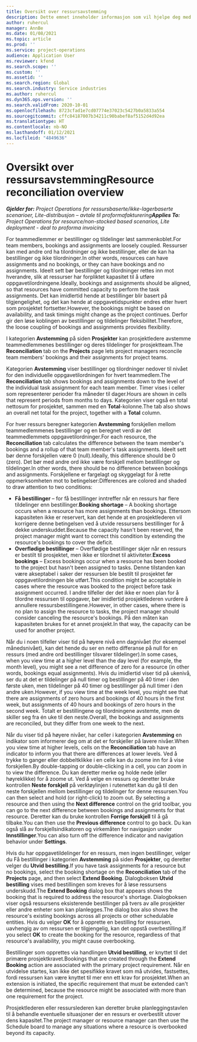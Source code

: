 ```yaml
---
title: Oversikt over ressursavstemming
description: Dette emnet inneholder informasjon som vil hjelpe deg med å sikre at ressursbestillinger og tildelinger for prosjekter er justert.
author: ruhercul
manager: AnnBe
ms.date: 01/08/2021
ms.topic: article
ms.prod: ''
ms.service: project-operations
audience: Application User
ms.reviewer: kfend
ms.search.scope: ''
ms.custom: ''
ms.assetid: ''
ms.search.region: Global
ms.search.industry: Service industries
ms.author: ruhercul
ms.dyn365.ops.version: ''
ms.search.validFrom: 2020-10-01
ms.openlocfilehash: 8723cfad1e7cd07774e37023c5427b0a5833a554
ms.sourcegitcommit: cffc84187007b34211c90babef8af5152d4d92ea
ms.translationtype: HT
ms.contentlocale: nb-NO
ms.lasthandoff: 01/12/2021
ms.locfileid: "4849636"
---
```

# <a name="resource-reconciliation-overview"></a><span data-ttu-id="025ea-103">Oversikt over ressursavstemming</span><span class="sxs-lookup"><span data-stu-id="025ea-103">Resource reconciliation overview</span></span>

<span data-ttu-id="025ea-104">_**Gjelder for:** Project Operations for ressursbaserte/ikke-lagerbaserte scenarioer, Lite-distribusjon – avtale til proformafakturering_</span><span class="sxs-lookup"><span data-stu-id="025ea-104">_**Applies To:** Project Operations for resource/non-stocked based scenarios, Lite deployment - deal to proforma invoicing_</span></span>

<span data-ttu-id="025ea-105">For teammedlemmer er bestillinger og tildelinger løst sammenkoblet.</span><span class="sxs-lookup"><span data-stu-id="025ea-105">For team members, bookings and assignments are loosely coupled.</span></span> <span data-ttu-id="025ea-106">Ressurser kan med andre ord ha tilordninger og ikke bestillinger, eller de kan ha bestillinger og ikke tilordninger.</span><span class="sxs-lookup"><span data-stu-id="025ea-106">In other words, resources can have assignments and no bookings, or they can have bookings and no assignments.</span></span> <span data-ttu-id="025ea-107">Ideelt sett bør bestillinger og tilordninger rettes inn mot hverandre, slik at ressurser har forpliktet kapasitet til å utføre oppgavetilordningene.</span><span class="sxs-lookup"><span data-stu-id="025ea-107">Ideally, bookings and assignments should be aligned, so that resources have committed capacity to perform the task assignments.</span></span> <span data-ttu-id="025ea-108">Det kan imidlertid hende at bestillinger blir basert på tilgjengelighet, og det kan hende at oppgavetidspunkter endres etter hvert som prosjektet fortsetter.</span><span class="sxs-lookup"><span data-stu-id="025ea-108">However, the bookings might be based on availability, and task timings might change as the project continues.</span></span> <span data-ttu-id="025ea-109">Derfor gir den løse koblingen av bestillinger og tildelinger fleksibilitet.</span><span class="sxs-lookup"><span data-stu-id="025ea-109">Therefore, the loose coupling of bookings and assignments provides flexibility.</span></span>

<span data-ttu-id="025ea-110">I kategorien **Avstemming** på siden **Prosjekter** kan prosjektledere avstemme teammedlemmenes bestillinger og deres tildelinger for prosjektteam.</span><span class="sxs-lookup"><span data-stu-id="025ea-110">The **Reconciliation** tab on the **Projects** page lets project managers reconcile team members' bookings and their assignments for project teams.</span></span>

<span data-ttu-id="025ea-111">Kategorien **Avstemming** viser bestillinger og tilordninger nedover til nivået for den individuelle oppgavetilordningen for hvert teammedlem.</span><span class="sxs-lookup"><span data-stu-id="025ea-111">The **Reconciliation** tab shows bookings and assignments down to the level of the individual task assignment for each team member.</span></span> <span data-ttu-id="025ea-112">Timer vises i celler som representerer perioder fra måneder til dager.</span><span class="sxs-lookup"><span data-stu-id="025ea-112">Hours are shown in cells that represent periods from months to days.</span></span> <span data-ttu-id="025ea-113">Kategorien viser også en total nettosum for prosjektet, sammen med en **Total**-kolonne.</span><span class="sxs-lookup"><span data-stu-id="025ea-113">The tab also shows an overall net total for the project, together with a **Total** column.</span></span>

<span data-ttu-id="025ea-114">For hver ressurs beregner kategorien **Avstemming** forskjellen mellom teammedlemmenes bestillinger og en beregnet verdi av det teammedlemmets oppgavetilordninger.</span><span class="sxs-lookup"><span data-stu-id="025ea-114">For each resource, the **Reconciliation** tab calculates the difference between the team member's bookings and a rollup of that team member's task assignments.</span></span> <span data-ttu-id="025ea-115">Ideelt sett bør denne forskjellen være 0 (null).</span><span class="sxs-lookup"><span data-stu-id="025ea-115">Ideally, this difference should be 0 (zero).</span></span> <span data-ttu-id="025ea-116">Det bør med andre ord ikke være forskjell mellom bestillinger og tildelinger.</span><span class="sxs-lookup"><span data-stu-id="025ea-116">In other words, there should be no difference between bookings and assignments.</span></span> <span data-ttu-id="025ea-117">Forskjellene er fargelagt og skyggelagt for å rette oppmerksomheten mot to betingelser:</span><span class="sxs-lookup"><span data-stu-id="025ea-117">Differences are colored and shaded to draw attention to two conditions:</span></span>

- <span data-ttu-id="025ea-118">**Få bestillinger** – for få bestillinger inntreffer når en ressurs har flere tildelinger enn bestillinger.</span><span class="sxs-lookup"><span data-stu-id="025ea-118">**Booking shortage** – A booking shortage occurs when a resource has more assignments than bookings.</span></span> <span data-ttu-id="025ea-119">Ettersom kapasiteten ikke er reservert, kan det hende at en prosjektlederen vil korrigere denne betingelsen ved å utvide ressursens bestillinger for å dekke underskuddet.</span><span class="sxs-lookup"><span data-stu-id="025ea-119">Because the capacity hasn't been reserved, the project manager might want to correct this condition by extending the resource's bookings to cover the deficit.</span></span>
- <span data-ttu-id="025ea-120">**Overflødige bestillinger** – Overflødige bestillinger skjer når en ressurs er bestilt til prosjektet, men ikke er tilordnet til aktiviteter.</span><span class="sxs-lookup"><span data-stu-id="025ea-120">**Excess bookings** – Excess bookings occur when a resource has been booked to the project but hasn't been assigned to tasks.</span></span> <span data-ttu-id="025ea-121">Denne tilstanden kan være akseptabel i saker der ressursen ble bestilt til prosjektet før oppgavetilordningen ble utført.</span><span class="sxs-lookup"><span data-stu-id="025ea-121">This condition might be acceptable in cases where the resource was booked to the project before task assignment occurred.</span></span> <span data-ttu-id="025ea-122">I andre tilfeller der det ikke er noen plan for å tilordne ressursen til oppgaver, bør imidlertid prosjektlederen vurdere å annullere ressursbestillingene.</span><span class="sxs-lookup"><span data-stu-id="025ea-122">However, in other cases, where there is no plan to assign the resource to tasks, the project manager should consider canceling the resource's bookings.</span></span> <span data-ttu-id="025ea-123">På den måten kan kapasiteten brukes for et annet prosjekt.</span><span class="sxs-lookup"><span data-stu-id="025ea-123">In that way, the capacity can be used for another project.</span></span>

<span data-ttu-id="025ea-124">Når du i noen tilfeller viser tid på høyere nivå enn dagnivået (for eksempel månedsnivået), kan det hende du ser en netto differanse på null for en ressurs (med andre ord bestillinger tilsvarer tildelinger).</span><span class="sxs-lookup"><span data-stu-id="025ea-124">In some cases, when you view time at a higher level than the day level (for example, the month level), you might see a net difference of zero for a resource (in other words, bookings equal assignments).</span></span> <span data-ttu-id="025ea-125">Hvis du imidlertid viser tid på ukenivå, ser du at det er tildelinger på null timer og bestillinger på 40 timer i den første uken, men tildelinger på 40 timer og bestillinger på null timer i den andre uken.</span><span class="sxs-lookup"><span data-stu-id="025ea-125">However, if you view time at the week level, you might see that there are assignments of zero hours and bookings of 40 hours in the first week, but assignments of 40 hours and bookings of zero hours in the second week.</span></span> <span data-ttu-id="025ea-126">Totalt er bestillingene og tilordningene avstemte, men de skiller seg fra én uke til den neste.</span><span class="sxs-lookup"><span data-stu-id="025ea-126">Overall, the bookings and assignments are reconciled, but they differ from one week to the next.</span></span>

<span data-ttu-id="025ea-127">Når du viser tid på høyere nivåer, har celler i kategorien **Avstemming** en indikator som informerer deg om at det er forskjeller på lavere nivåer.</span><span class="sxs-lookup"><span data-stu-id="025ea-127">When you view time at higher levels, cells on the **Reconciliation** tab have an indicator to inform you that there are differences at lower levels.</span></span> <span data-ttu-id="025ea-128">Ved å trykke to ganger eller dobbeltklikke i en celle kan du zoome inn for å vise forskjellen.</span><span class="sxs-lookup"><span data-stu-id="025ea-128">By double-tapping or double-clicking in a cell, you can zoom in to view the difference.</span></span> <span data-ttu-id="025ea-129">Du kan deretter merke og holde nede (eller høyreklikke) for å zoome ut. Ved å velge en ressurs og deretter bruke kontrollen **Neste forskjell** på verktøylinjen i rutenettet kan du gå til den neste forskjellen mellom bestillinger og tildelinger for denne ressursen.</span><span class="sxs-lookup"><span data-stu-id="025ea-129">You can then select and hold (or right-click) to zoom out. By selecting a resource and then using the **Next difference** control on the grid toolbar, you can go to the next difference between bookings and assignments for that resource.</span></span> <span data-ttu-id="025ea-130">Deretter kan du bruke kontrollen **Forrige forskjell** til å gå tilbake.</span><span class="sxs-lookup"><span data-stu-id="025ea-130">You can then use the **Previous difference** control to go back.</span></span> <span data-ttu-id="025ea-131">Du kan også slå av forskjellsindikatoren og virkemåten for navigasjon under **Innstillinger**.</span><span class="sxs-lookup"><span data-stu-id="025ea-131">You can also turn off the difference indicator and navigation behavior under **Settings**.</span></span>

<span data-ttu-id="025ea-132">Hvis du har oppgavetildelinger for en ressurs, men ingen bestillinger, velger du Få bestillinger i kategorien **Avstemming** på siden **Prosjekter**, og deretter velger du **Utvid bestilling**.</span><span class="sxs-lookup"><span data-stu-id="025ea-132">If you have task assignments for a resource but no bookings, select the booking shortage on the **Reconciliation** tab of the **Projects** page, and then select **Extend Booking**.</span></span> <span data-ttu-id="025ea-133">Dialogboksen **Utvid bestilling** vises med bestillingen som kreves for å løse ressursens underskudd.</span><span class="sxs-lookup"><span data-stu-id="025ea-133">The **Extend Booking** dialog box that appears shows the booking that is required to address the resource's shortage.</span></span> <span data-ttu-id="025ea-134">Dialogboksen viser også ressursens eksisterende bestillinger på tvers av alle prosjekter eller andre enheter som kan planlegges.</span><span class="sxs-lookup"><span data-stu-id="025ea-134">The dialog box also shows the resource's existing bookings across all projects or other schedulable entities.</span></span> <span data-ttu-id="025ea-135">Hvis du velger **OK** for å opprette en bestilling for ressursen, uavhengig av om ressursen er tilgjengelig, kan det oppstå overbestilling.</span><span class="sxs-lookup"><span data-stu-id="025ea-135">If you select **OK** to create the booking for the resource, regardless of that resource's availability, you might cause overbooking.</span></span>

<span data-ttu-id="025ea-136">Bestillinger som opprettes via handlingen **Utvid bestilling**, er knyttet til det primære prosjektkravet.</span><span class="sxs-lookup"><span data-stu-id="025ea-136">Bookings that are created through the **Extend Booking** action are associated with the primary project requirement.</span></span> <span data-ttu-id="025ea-137">Når en utvidelse startes, kan ikke det spesifikke kravet som må utvides, fastsettes, fordi ressursen kan være knyttet til mer enn ett krav for prosjektet.</span><span class="sxs-lookup"><span data-stu-id="025ea-137">When an extension is initiated, the specific requirement that must be extended can't be determined, because the resource might be associated with more than one requirement for the project.</span></span>

<span data-ttu-id="025ea-138">Prosjektlederen eller ressurslederen kan deretter bruke planleggingstavlen til å behandle eventuelle situasjoner der en ressurs er overbestilt utover dens kapasitet.</span><span class="sxs-lookup"><span data-stu-id="025ea-138">The project manager or resource manager can then use the Schedule board to manage any situations where a resource is overbooked beyond its capacity.</span></span>
